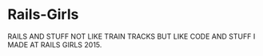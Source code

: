 # Rails-Girls
RAILS AND STUFF NOT LIKE TRAIN TRACKS BUT LIKE CODE AND STUFF I MADE AT RAILS GIRLS 2015. 
